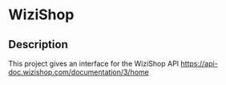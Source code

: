 # WiziShop

## Description

This project gives an interface for the WiziShop API https://api-doc.wizishop.com/documentation/3/home
